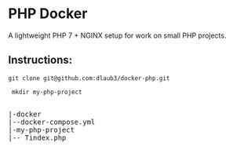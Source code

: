 # PHP Docker 

A lightweight PHP 7 + NGINX setup for work on small PHP projects. 

## Instructions: 

` git clone git@github.com:dlaub3/docker-php.git ` 

` mkdir my-php-project`

<pre>

|-docker
|--docker-compose.yml
|-my-php-project
|-- Tindex.php
</pre>
